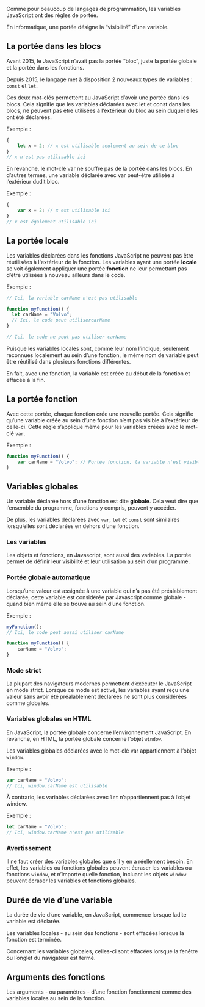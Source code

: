 Comme pour beaucoup de langages de programmation, les variables JavaScript ont des règles de portée. 

En informatique, une portée désigne la “visibilité” d’une variable.

## La portée dans les blocs

Avant 2015, le JavaScript n’avait pas la portée “bloc”, juste la portée globale et la portée dans les fonctions. 

Depuis 2015, le langage met à disposition 2 nouveaux types de variables : ```const``` et ```let```.

Ces deux mot-clés permettent au JavaScript d’avoir une portée dans les blocs. Cela signifie que les variables déclarées avec let et const dans les blocs, ne peuvent pas être utilisées à l’extérieur du bloc au sein duquel elles ont été déclarées. 

Exemple : 

```js
{
    let x = 2; // x est utilisable seulement au sein de ce bloc
}
// x n'est pas utilisable ici
```

En revanche, le mot-clé var ne souffre pas de la portée dans les blocs. En d’autres termes, une variable déclarée avec var peut-être utilisée à l’extérieur dudit bloc.

Exemple :

```js
{
    var x = 2; // x est utilisable ici
}
// x est également utilisable ici
```

## La portée locale

Les variables déclarées dans les fonctions JavaScript ne peuvent pas être réutilisées à l'extérieur de la fonction. Les variables ayant une portée **locale** se voit également appliquer une portée **fonction** ne leur permettant pas d’être utilisées à nouveau ailleurs dans le code.

Exemple :

```js
// Ici, la variable carName n'est pas utilisable

function myFunction() {
  let carName = "Volvo";
  // Ici, le code peut utilisercarName
}

// Ici, le code ne peut pas utiliser carName
```

Puisque les variables locales sont, comme leur nom l’indique, seulement reconnues localement au sein d’une fonction, le même nom de variable peut être réutilisé dans plusieurs fonctions différentes. 

En fait, avec une fonction, la variable est créée au début de la fonction et effacée à la fin.

## La portée fonction

Avec cette portée, chaque fonction crée une nouvelle portée. Cela signifie qu’une variable créée au sein d’une fonction n’est pas visible à l’extérieur de celle-ci. Cette règle s’applique même pour les variables créées avec le mot-clé ```var```.

Exemple :

```js
function myFunction() {
    var carName = "Volvo"; // Portée fonction, la variable n'est visible qu'au sein de cette fonction.
}
```

## Variables globales

Un variable déclarée hors d’une fonction est dite **globale**. Cela veut dire que l’ensemble du programme, fonctions y compris, peuvent y accéder.

De plus, les variables déclarées avec ```var```, ```let``` et ```const``` sont similaires lorsqu’elles sont déclarées en dehors d’une fonction.

### Les variables

Les objets et fonctions, en Javascript, sont aussi des variables. La portée permet de définir leur visibilité et leur utilisation au sein d’un programme. 

### Portée globale automatique

Lorsqu’une valeur est assignée à une variable qui n’a pas été préalablement déclarée, cette variable est considérée par Javascript comme globale - quand bien même elle se trouve au sein d’une fonction.

Exemple :

```js
myFunction();
// Ici, le code peut aussi utiliser carName

function myFunction() {
    carName = "Volvo";
}
```

### Mode strict

La plupart des navigateurs modernes permettent d’exécuter le JavaScript en mode strict. Lorsque ce mode est activé, les variables ayant reçu une valeur sans avoir été préalablement déclarées ne sont plus considérées comme globales.

### Variables globales en HTML

En JavaScript, la portée globale concerne l’environnement JavaScript. En revanche, en HTML, la portée globale concerne l’objet ```window```. 

Les variables globales déclarées avec le mot-clé var appartiennent à l’objet ```window```.

Exemple :

```js
var carName = "Volvo";
// Ici, window.carName est utilisable
```

À contrario, les variables déclarées avec ```let``` n’appartiennent pas à l’objet window.

Exemple :

```js
let carName = "Volvo";
// Ici, window.carName n'est pas utilisable
```

### Avertissement

Il ne faut créer des variables globales que s’il y en a réellement besoin. En effet, les variables ou fonctions globales peuvent écraser les variables ou fonctions ```window```, et n’importe quelle fonction, incluant les objets ```window``` peuvent écraser les variables et fonctions globales.

## Durée de vie d’une variable

La durée de vie d’une variable, en JavaScript, commence lorsque ladite variable est déclarée. 

Les variables locales - au sein des fonctions - sont effacées lorsque la fonction est terminée. 

Concernant les variables globales, celles-ci sont effacées lorsque la fenêtre ou l’onglet du navigateur est fermé.

## Arguments des fonctions

Les arguments - ou paramètres - d’une fonction fonctionnent comme des variables locales au sein de la fonction. 
